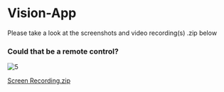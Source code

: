 # Vision-App

Please take a look at the screenshots and video recording(s) .zip below

### Could that be a remote control?

![5](https://user-images.githubusercontent.com/20646052/31251017-3da2afd2-a9e2-11e7-8b29-660e547e4778.PNG)

[Screen Recording.zip](https://github.com/mgschuster/Vision-App/files/1360586/Screen.Recording.zip)
